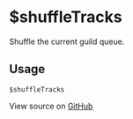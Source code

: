 # $shuffleTracks
Shuffle the current guild queue.
## Usage
```
$shuffleTracks
```
View source on [GitHub](https://github.com/Cyberghxst/forgemusic/blob/dev/src/natives/shuffleTracks.ts)